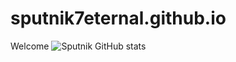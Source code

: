 # sputnik7eternal.github.io
Welcome
![Sputnik GitHub stats](https://github-readme-stats.vercel.app/api?username=anuraghazra&theme=radical&show_icons=true)
